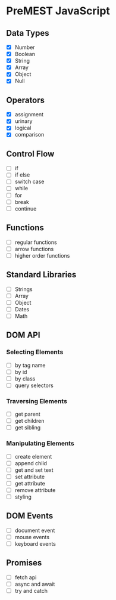 # PreMEST JavaScript

## Data Types
- [x] Number 
- [x] Boolean
- [x] String
- [x] Array
- [x] Object
- [x] Null

## Operators
- [x] assignment 
- [x] urinary
- [x] logical
- [x] comparison

## Control Flow
- [ ] if
- [ ] if else
- [ ] switch case
- [ ] while
- [ ] for
- [ ] break
- [ ] continue

## Functions
- [ ] regular functions
- [ ] arrow functions
- [ ] higher order functions

## Standard Libraries
- [ ] Strings
- [ ] Array
- [ ] Object
- [ ] Dates
- [ ] Math

## DOM API
### Selecting Elements
- [ ] by tag name
- [ ] by id
- [ ] by class
- [ ] query selectors

### Traversing Elements
- [ ] get parent
- [ ] get children
- [ ] get sibling

### Manipulating Elements
- [ ] create element
- [ ] append child
- [ ] get and set text
- [ ] set attribute
- [ ] get attribute
- [ ] remove attribute
- [ ] styling

## DOM Events
- [ ] document event
- [ ] mouse events
- [ ] keyboard events

## Promises
- [ ] fetch api
- [ ] async and await
- [ ] try and catch